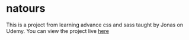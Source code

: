 # natours
This is a project from learning advance css and sass taught by Jonas on Udemy.
You can view the project live [here](https://mikeattara.github.io/natours)

